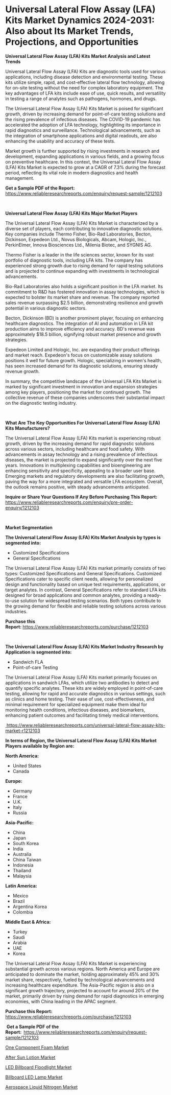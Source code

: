 <p><h1>Universal Lateral Flow Assay (LFA) Kits Market Dynamics 2024-2031: Also about Its Market Trends, Projections, and Opportunities</h1></p><p><strong>Universal Lateral Flow Assay (LFA) Kits Market Analysis and Latest Trends</strong></p>
<p><p>Universal Lateral Flow Assay (LFA) Kits are diagnostic tools used for various applications, including disease detection and environmental testing. These kits utilize simple, rapid, and cost-effective lateral flow technology, allowing for on-site testing without the need for complex laboratory equipment. The key advantages of LFA kits include ease of use, quick results, and versatility in testing a range of analytes such as pathogens, hormones, and drugs.</p><p>The Universal Lateral Flow Assay (LFA) Kits Market is poised for significant growth, driven by increasing demand for point-of-care testing solutions and the rising prevalence of infectious diseases. The COVID-19 pandemic has accelerated the adoption of LFA technology, highlighting its importance in rapid diagnostics and surveillance. Technological advancements, such as the integration of smartphone applications and digital readouts, are also enhancing the usability and accuracy of these tests.</p><p>Market growth is further supported by rising investments in research and development, expanding applications in various fields, and a growing focus on preventive healthcare. In this context, the Universal Lateral Flow Assay (LFA) Kits Market is expected to grow at a CAGR of 7.3% during the forecast period, reflecting its vital role in modern diagnostics and health management.</p></p>
<p><strong>Get a Sample PDF of the Report:&nbsp;</strong> <a href="https://www.reliableresearchreports.com/enquiry/request-sample/1212103?utm_campaign=3&utm_medium=2&utm_source=Github&utm_content=ia&utm_term=06102024&utm_id=universal-lateral-flow-assay-lfa-kits">https://www.reliableresearchreports.com/enquiry/request-sample/1212103</a></p>
<p>&nbsp;</p>
<p><strong>Universal Lateral Flow Assay (LFA) Kits Major Market Players</strong></p>
<p><p>The Universal Lateral Flow Assay (LFA) Kits Market is characterized by a diverse set of players, each contributing to innovative diagnostic solutions. Key companies include Thermo Fisher, Bio-Rad Laboratories, Becton, Dickinson, Expedeon Ltd., Novus Biologicals, Abcam, Hologic, Inc., PerkinElmer, Innova Biosciences Ltd., Milenia Biotec, and SYGNIS AG. </p><p>Thermo Fisher is a leader in the life sciences sector, known for its vast portfolio of diagnostic tools, including LFA kits. The company has experienced strong growth due to rising demand for rapid testing solutions and is projected to continue expanding with investments in technological advancements.</p><p>Bio-Rad Laboratories also holds a significant position in the LFA market. Its commitment to R&D has fostered innovation in assay technologies, which is expected to bolster its market share and revenue. The company reported sales revenue surpassing $2.5 billion, demonstrating resilience and growth potential in various diagnostic sectors.</p><p>Becton, Dickinson (BD) is another prominent player, focusing on enhancing healthcare diagnostics. The integration of AI and automation in LFA kit production aims to improve efficiency and accuracy. BD's revenue was approximately $18.5 billion, signifying robust market presence and growth strategies.</p><p>Expedeon Limited and Hologic, Inc. are expanding their product offerings and market reach. Expedeon's focus on customizable assay solutions positions it well for future growth. Hologic, specializing in women's health, has seen increased demand for its diagnostic solutions, ensuring steady revenue growth.</p><p>In summary, the competitive landscape of the Universal LFA Kits Market is marked by significant investment in innovation and expansion strategies among key players, positioning the market for continued growth. The collective revenue of these companies underscores their substantial impact on the diagnostic testing industry.</p></p>
<p>&nbsp;</p>
<p><strong>What Are The Key Opportunities For Universal Lateral Flow Assay (LFA) Kits Manufacturers?</strong></p>
<p><p>The Universal Lateral Flow Assay (LFA) Kits market is experiencing robust growth, driven by the increasing demand for rapid diagnostic solutions across various sectors, including healthcare and food safety. With advancements in assay technology and a rising prevalence of infectious diseases, the market is projected to expand significantly over the next five years. Innovations in multiplexing capabilities and bioengineering are enhancing sensitivity and specificity, appealing to a broader user base. Emerging markets and regulatory developments are also facilitating growth, paving the way for a more integrated and versatile LFA ecosystem. Overall, the outlook remains positive, with steady advancements anticipated.</p></p>
<p><strong>Inquire or Share Your Questions If Any Before Purchasing This Report:</strong> <a href="https://www.reliableresearchreports.com/enquiry/pre-order-enquiry/1212103?utm_campaign=3&utm_medium=2&utm_source=Github&utm_content=ia&utm_term=06102024&utm_id=universal-lateral-flow-assay-lfa-kits">https://www.reliableresearchreports.com/enquiry/pre-order-enquiry/1212103</a></p>
<p>&nbsp;</p>
<p><strong>Market Segmentation</strong></p>
<p><strong>The Universal Lateral Flow Assay (LFA) Kits Market Analysis by types is segmented into:</strong></p>
<p><ul><li>Customized Specifications</li><li>General Specifications</li></ul></p>
<p><p>The Universal Lateral Flow Assay (LFA) Kits market primarily consists of two types: Customized Specifications and General Specifications. Customized Specifications cater to specific client needs, allowing for personalized design and functionality based on unique test requirements, applications, or target analytes. In contrast, General Specifications refer to standard LFA kits designed for broad applications and common analytes, providing a ready-to-use solution for widespread testing scenarios. Both types contribute to the growing demand for flexible and reliable testing solutions across various industries.</p></p>
<p><strong>Purchase this Report:&nbsp;</strong><a href="https://www.reliableresearchreports.com/purchase/1212103?utm_campaign=3&utm_medium=2&utm_source=Github&utm_content=ia&utm_term=06102024&utm_id=universal-lateral-flow-assay-lfa-kits">https://www.reliableresearchreports.com/purchase/1212103</a></p>
<p>&nbsp;</p>
<p><strong>The Universal Lateral Flow Assay (LFA) Kits Market Industry Research by Application is segmented into:</strong></p>
<p><ul><li>Sandwich FLA</li><li>Point-of-care Testing</li></ul></p>
<p><p>The Universal Lateral Flow Assay (LFA) Kits market primarily focuses on applications in sandwich LFAs, which utilize two antibodies to detect and quantify specific analytes. These kits are widely employed in point-of-care testing, allowing for rapid and accurate diagnostics in various settings, such as clinics and home testing. Their ease of use, cost-effectiveness, and minimal requirement for specialized equipment make them ideal for monitoring health conditions, infectious diseases, and biomarkers, enhancing patient outcomes and facilitating timely medical interventions.</p></p>
<p><a href="https://www.reliableresearchreports.com/universal-lateral-flow-assay-kits-market-r1212103?utm_campaign=3&utm_medium=2&utm_source=Github&utm_content=ia&utm_term=06102024&utm_id=universal-lateral-flow-assay-lfa-kits">&nbsp;https://www.reliableresearchreports.com/universal-lateral-flow-assay-kits-market-r1212103</a></p>
<p><strong>In terms of Region, the Universal Lateral Flow Assay (LFA) Kits Market Players available by Region are:</strong></p>
<p>
    <p> <strong> North America: </strong>
        <ul>
            <li>United States</li>
            <li>Canada</li>
        </ul>
        </p> 
    <p> <strong> Europe: </strong>
        <ul>
            <li>Germany</li>
            <li>France</li>
            <li>U.K.</li>
            <li>Italy</li>
            <li>Russia</li>
        </ul>
        </p> 
    <p> <strong> Asia-Pacific: </strong>
        <ul>
            <li>China</li>
            <li>Japan</li>
            <li>South Korea</li>
            <li>India</li>
            <li>Australia</li>
            <li>China Taiwan</li>
            <li>Indonesia</li>
            <li>Thailand</li>
            <li>Malaysia</li>
        </ul>
        </p> 
    <p> <strong> Latin America: </strong>
        <ul>
            <li>Mexico</li>
            <li>Brazil</li>
            <li>Argentina Korea</li>
            <li>Colombia</li>
        </ul>
        </p> 
    <p> <strong> Middle East & Africa: </strong>
        <ul>
            <li>Turkey</li>
            <li>Saudi</li>
            <li>Arabia</li>
            <li>UAE</li>
            <li>Korea</li>
        </ul>
    </p>
    </p>
<p><p>The Universal Lateral Flow Assay (LFA) Kits Market is experiencing substantial growth across various regions. North America and Europe are anticipated to dominate the market, holding approximately 45% and 30% market share, respectively, fueled by technological advancements and increasing healthcare expenditure. The Asia-Pacific region is also on a significant growth trajectory, projected to account for around 20% of the market, primarily driven by rising demand for rapid diagnostics in emerging economies, with China leading in the APAC segment.</p></p>
<p><strong>Purchase this Report: </strong><a href="https://www.reliableresearchreports.com/purchase/1212103?utm_campaign=3&utm_medium=2&utm_source=Github&utm_content=ia&utm_term=06102024&utm_id=universal-lateral-flow-assay-lfa-kits">https://www.reliableresearchreports.com/purchase/1212103</a></p>
<p>&nbsp;<strong>Get a Sample PDF of the Report:&nbsp;&nbsp;</strong><a href="https://www.reliableresearchreports.com/enquiry/request-sample/1212103?utm_campaign=3&utm_medium=2&utm_source=Github&utm_content=ia&utm_term=06102024&utm_id=universal-lateral-flow-assay-lfa-kits">https://www.reliableresearchreports.com/enquiry/request-sample/1212103</a></p>
<p><strong></strong></p>
<p><p><a href="https://medium.com/@craigurcottrte8/one-component-foam-industry-resonance-10-8-amplification-across-domains-2024-2031-f3a876fcae30?postPublishedType=repub&utm_campaign=3&utm_medium=2&utm_source=Github&utm_content=ia&utm_term=06102024&utm_id=universal-lateral-flow-assay-lfa-kits">One Component Foam Market</a></p><p><a href="https://www.linkedin.com/pulse/after-sun-lotion-market-size-share-analysis-growth-trends-o3ite?utm_campaign=3&utm_medium=2&utm_source=Github&utm_content=ia&utm_term=06102024&utm_id=universal-lateral-flow-assay-lfa-kits">After Sun Lotion Market</a></p><p><a href="https://issuu.com/reportprime-2/docs/led-billboard-floodlight-market-siz_b225644bfe0940?utm_campaign=3&utm_medium=2&utm_source=Github&utm_content=ia&utm_term=06102024&utm_id=universal-lateral-flow-assay-lfa-kits">LED Billboard Floodlight Market</a></p><p><a href="https://issuu.com/reportprime-2/docs/billboard-led-lamp-market-size-2030_f7c909aff6027b?utm_campaign=3&utm_medium=2&utm_source=Github&utm_content=ia&utm_term=06102024&utm_id=universal-lateral-flow-assay-lfa-kits">Billboard LED Lamp Market</a></p><p><a href="https://github.com/senabcsa/Market-Research-Report-List-1/blob/main/aerospace-liquid-nitrogen-market.md?utm_campaign=3&utm_medium=2&utm_source=Github&utm_content=ia&utm_term=06102024&utm_id=universal-lateral-flow-assay-lfa-kits">Aerospace Liquid Nitrogen Market</a></p></p>